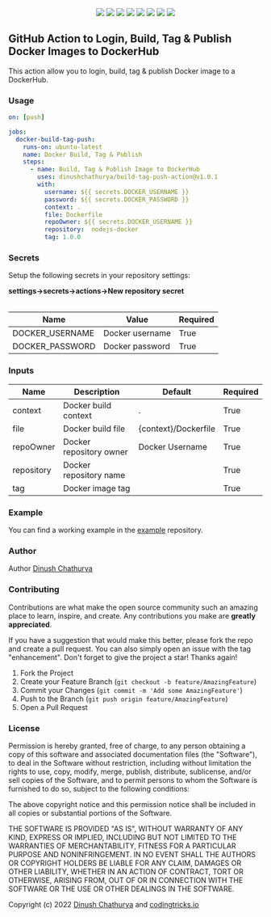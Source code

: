 <p align="center">
    <img src="https://img.shields.io/scrutinizer/build/g/dinushchathurya/build-tag-push-action/master">
    <img src="https://img.shields.io/github/v/release/dinushchathurya/build-tag-push-action?include_prereleases">
    <img src="https://img.shields.io/github/license/dinushchathurya/build-tag-push-action">
    <img src="https://img.shields.io/github/issues-raw/dinushchathurya/build-tag-push-action">
    <img src="https://img.shields.io/badge/dependencies-up%20to%20date-orange">
    <img src="https://img.shields.io/badge/coverage-100%25-yellowgreen">
    <img src="https://img.shields.io/badge/rating-★★★★★-brightgreen">
    <img src="https://img.shields.io/badge/uptime-100%25-brightgreen">
</p>

## GitHub Action to Login, Build, Tag & Publish Docker Images to DockerHub 

This action allow you to login, build, tag & publish Docker image to a DockerHub.

### Usage

```yaml
on: [push]

jobs:
  docker-build-tag-push:
    runs-on: ubuntu-latest
    name: Docker Build, Tag & Publish
    steps:
      - name: Build, Tag & Publish Image to DockerHub
        uses: dinushchathurya/build-tag-push-action@v1.0.1
        with:
          username: ${{ secrets.DOCKER_USERNAME }}
          password: ${{ secrets.DOCKER_PASSWORD }}
          context: .
          file: Dockerfile
          repoOwner: ${{ secrets.DOCKER_USERNAME }}
          repository:  nodejs-docker
          tag: 1.0.0
```

### Secrets

Setup the following secrets in your repository settings:

<b>settings->secrets->actions->New repository secret</b><br><br>

|      Name       |      Value       |  Required  | 
|-----------------|------------------| ---------- |
| DOCKER_USERNAME | Docker username  |    True    |
| DOCKER_PASSWORD | Docker password  |    True    |

### Inputs

| Name       |          Description    |         Default          | Required |
|------------|-------------------------|--------------------------| -------- |
| context    | Docker build context    |           .              | True     |
| file       | Docker build file       |   {context}/Dockerfile   | True     |
| repoOwner  | Docker repository owner |   Docker Username        | True     |
| repository | Docker repository name  |                          | True     |
| tag        | Docker image tag        |                          | True     |


### Example

You can find a working example in the [example](https://github.com/dinushchathurya/build-tag-push-action-example) repository.

### Author

Author [Dinush Chathurya](https://dinushchathurya.github.io/)

### Contributing

Contributions are what make the open source community such an amazing place to learn, inspire, and create. Any contributions you make are **greatly appreciated**.

If you have a suggestion that would make this better, please fork the repo and create a pull request. You can also simply open an issue with the tag "enhancement".
Don't forget to give the project a star! Thanks again!

1. Fork the Project
2. Create your Feature Branch (`git checkout -b feature/AmazingFeature`)
3. Commit your Changes (`git commit -m 'Add some AmazingFeature'`)
4. Push to the Branch (`git push origin feature/AmazingFeature`)
5. Open a Pull Request

### License

Permission is hereby granted, free of charge, to any person obtaining
a copy of this software and associated documentation files (the
"Software"), to deal in the Software without restriction, including
without limitation the rights to use, copy, modify, merge, publish,
distribute, sublicense, and/or sell copies of the Software, and to
permit persons to whom the Software is furnished to do so, subject to
the following conditions:

The above copyright notice and this permission notice shall be
included in all copies or substantial portions of the Software.

THE SOFTWARE IS PROVIDED "AS IS", WITHOUT WARRANTY OF ANY KIND,
EXPRESS OR IMPLIED, INCLUDING BUT NOT LIMITED TO THE WARRANTIES OF
MERCHANTABILITY, FITNESS FOR A PARTICULAR PURPOSE AND
NONINFRINGEMENT. IN NO EVENT SHALL THE AUTHORS OR COPYRIGHT HOLDERS BE
LIABLE FOR ANY CLAIM, DAMAGES OR OTHER LIABILITY, WHETHER IN AN ACTION
OF CONTRACT, TORT OR OTHERWISE, ARISING FROM, OUT OF OR IN CONNECTION
WITH THE SOFTWARE OR THE USE OR OTHER DEALINGS IN THE SOFTWARE.

Copyright (c) 2022 <a href="https://dinushchathurya.github.io/">Dinush Chathurya</a> and <a href="https://codingtricks.io/">codingtricks.io</a>


